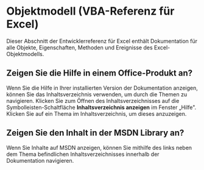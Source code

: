 
# Objektmodell (VBA-Referenz für Excel)

Dieser Abschnitt der Entwicklerreferenz für Excel enthält Dokumentation für alle Objekte, Eigenschaften, Methoden und Ereignisse des Excel-Objektmodells.


## Zeigen Sie die Hilfe in einem Office-Produkt an?

Wenn Sie die Hilfe in Ihrer installierten Version der Dokumentation anzeigen, können Sie das Inhaltsverzeichnis verwenden, um durch die Themen zu navigieren. Klicken Sie zum Öffnen des Inhaltsverzeichnisses auf die Symbolleisten-Schaltfläche  **Inhaltsverzeichnis anzeigen** im Fenster „Hilfe". Klicken Sie auf ein Thema im Inhaltsverzeichnis, um dieses anzuzeigen.


## Zeigen Sie den Inhalt in der MSDN Library an?

Wenn Sie Inhalte auf MSDN anzeigen, können Sie mithilfe des links neben dem Thema befindlichen Inhaltsverzeichnisses innerhalb der Dokumentation navigieren.

